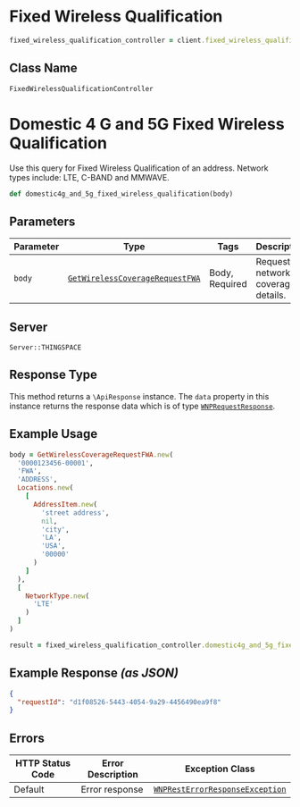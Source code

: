 # Fixed Wireless Qualification

```ruby
fixed_wireless_qualification_controller = client.fixed_wireless_qualification
```

## Class Name

`FixedWirelessQualificationController`


# Domestic 4 G and 5G Fixed Wireless Qualification

Use this query for Fixed Wireless Qualification of an address. Network types include: LTE, C-BAND and MMWAVE.

```ruby
def domestic4g_and_5g_fixed_wireless_qualification(body)
```

## Parameters

| Parameter | Type | Tags | Description |
|  --- | --- | --- | --- |
| `body` | [`GetWirelessCoverageRequestFWA`](../../doc/models/get-wireless-coverage-request-fwa.md) | Body, Required | Request for network coverage details. |

## Server

`Server::THINGSPACE`

## Response Type

This method returns a `\ApiResponse` instance. The `data` property in this instance returns the response data which is of type [`WNPRequestResponse`](../../doc/models/wnp-request-response.md).

## Example Usage

```ruby
body = GetWirelessCoverageRequestFWA.new(
  '0000123456-00001',
  'FWA',
  'ADDRESS',
  Locations.new(
    [
      AddressItem.new(
        'street address',
        nil,
        'city',
        'LA',
        'USA',
        '00000'
      )
    ]
  ),
  [
    NetworkType.new(
      'LTE'
    )
  ]
)

result = fixed_wireless_qualification_controller.domestic4g_and_5g_fixed_wireless_qualification(body)
```

## Example Response *(as JSON)*

```json
{
  "requestId": "d1f08526-5443-4054-9a29-4456490ea9f8"
}
```

## Errors

| HTTP Status Code | Error Description | Exception Class |
|  --- | --- | --- |
| Default | Error response | [`WNPRestErrorResponseException`](../../doc/models/wnp-rest-error-response-exception.md) |

